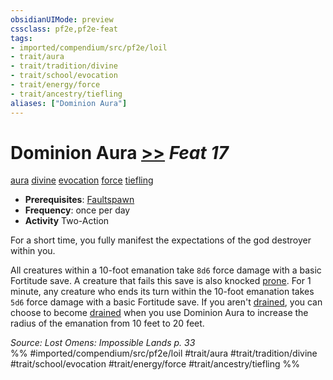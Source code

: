 ```yaml
---
obsidianUIMode: preview
cssclass: pf2e,pf2e-feat
tags:
- imported/compendium/src/pf2e/loil
- trait/aura
- trait/tradition/divine
- trait/school/evocation
- trait/energy/force
- trait/ancestry/tiefling
aliases: ["Dominion Aura"]
---
```

# Dominion Aura  [>>](chapter-9-playing-the-game.md#Actions "Two-Action") *Feat 17*  
[aura](rules/traits/aura.md)  [divine](divine.md)  [evocation](evocation.md)  [force](force.md)  [tiefling](tiefling-b1.md)  

- **Prerequisites**: [Faultspawn](faultspawn-loil.md)
- **Frequency**: once per day
- **Activity** Two-Action

For a short time, you fully manifest the expectations of the god destroyer within you.

All creatures within a 10-foot emanation take `8d6` force damage with a basic Fortitude save. A creature that fails this save is also knocked [prone](conditions.md#Prone). For 1 minute, any creature who ends its turn within the 10-foot emanation takes `5d6` force damage with a basic Fortitude save. If you aren't [drained](conditions.md#Drained), you can choose to become [drained](conditions.md#Drained) when you use Dominion Aura to increase the radius of the emanation from 10 feet to 20 feet.

*Source: Lost Omens: Impossible Lands p. 33*  
%% #imported/compendium/src/pf2e/loil #trait/aura #trait/tradition/divine #trait/school/evocation #trait/energy/force #trait/ancestry/tiefling %%